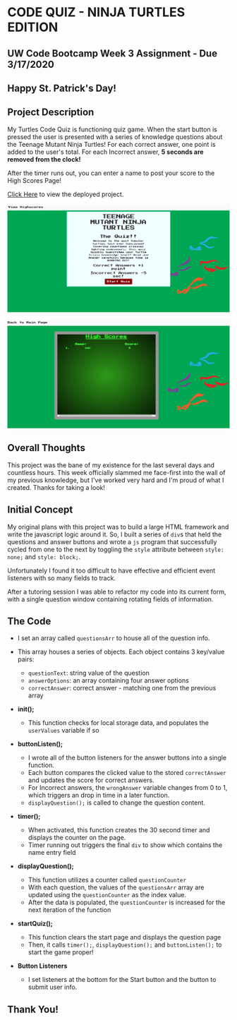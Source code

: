 # CODE QUIZ - NINJA TURTLES EDITION

## UW Code Bootcamp Week 3 Assignment - Due 3/17/2020
## Happy St. Patrick's Day!

## Project Description

My Turtles Code Quiz is functioning quiz game.  When the start button is pressed the user is presented with a series of knowledge questions about the Teenage Mutant Ninja Turtles! For each correct answer, one point is added to the user's total.  For each Incorrect answer, **5 seconds are removed from the clock!** 

After the timer runs out, you can enter a name to post your score to the High Scores Page!

 [Click Here](https://the-medium-place.github.io/code-quiz/) to view the deployed project.

 ![Start Page Screenshot](./images/start-screen.PNG)

 ![High Score Screenshot](./images/highscore-screen.PNG)



## Overall Thoughts

This project was the bane of my existence for the last several days and countless hours.  This week officially slammed me face-first into the wall of my previous knowledge, but I've worked very hard and I'm proud of what I created. Thanks for taking a look!

## Initial Concept

My original plans with this project was to build a large HTML framework and write the javascript logic around it.  So, I built a series of `div`s that held the questions and answer buttons and wrote a `js` program that successfully cycled from one to the next by toggling the `style` attribute between `style: none;` and `style: block;`.  

Unfortunately I found it too difficult to have effective and efficient event listeners with so many fields to track.  

After a tutoring session I was able to refactor my code into its current form, with a single question window containing rotating fields of information. 


## The Code

* I set an array called `questionsArr` to house all of the question info.
* This array houses a series of objects. Each object contains 3 key/value pairs:
    * `questionText`: string value of the question
    * `answerOptions`: an array containing four answer options
    * `correctAnswer`: correct answer - matching one from the previous array

* **init();**
    * This function checks for local storage data, and populates the `userValues` variable if so

* **buttonListen();**
    * I wrote all of the button listeners for the answer buttons into a single function. 
    * Each button compares the clicked value to the stored `correctAnswer` and updates the score for correct answers.
    * For Incorrect answers, the `wrongAnswer` variable changes from 0 to 1, which triggers an drop in time in a later function.
    * `displayQuestion();` is called to change the question content.

* **timer();**
    * When activated, this function creates the 30 second timer and displays the counter on the page. 
    * Timer running out triggers the final `div` to show which contains the name entry field

* **displayQuestion();**
    * This function utilizes a counter called `questionCounter`
    * With each question, the values of the `questionsArr` array are updated using the `questionCounter` as the index value.
    * After the data is populated, the `questionCounter` is increased for the next iteration of the function

* **startQuiz();**
    * This function clears the start page and displays the question page
    * Then, it calls `timer();`, `displayQuestion();` and `buttonListen();` to start the game proper!

* **Button Listeners** 
    * I set listeners at the bottom for the Start button and the button to submit user info.


## Thank You!